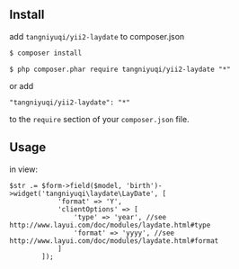 ## Install

add `tangniyuqi/yii2-laydate` to composer.json

```sh
$ composer install
```

```
$ php composer.phar require tangniyuqi/yii2-laydate "*"
```

or add

```
"tangniyuqi/yii2-laydate": "*"
```

to the ```require``` section of your `composer.json` file.

## Usage

in view:

```
$str .= $form->field($model, 'birth')->widget('tangniyuqi\laydate\LayDate', [
	        'format' => 'Y',
	        'clientOptions' => [
	            'type' => 'year', //see http://www.layui.com/doc/modules/laydate.html#type
	            'format' => 'yyyy', //see http://www.layui.com/doc/modules/laydate.html#format
	        ]
	    ]);

```